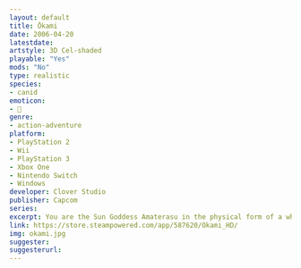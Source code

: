 ```yaml
---
layout: default
title: Ōkami
date: 2006-04-20
latestdate: 
artstyle: 3D Cel-shaded
playable: "Yes"
mods: "No"
type: realistic
species: 
- canid
emoticon:
- 🐺
genre: 
- action-adventure
platform:
- PlayStation 2
- Wii
- PlayStation 3
- Xbox One
- Nintendo Switch
- Windows
developer: Clover Studio
publisher: Capcom
series: 
excerpt: You are the Sun Goddess Amaterasu in the physical form of a white wolf, and you must save the country of Nippon. There's magical powers and combat in this game, but your character plays and behaves much like a normal wolf.
link: https://store.steampowered.com/app/587620/Okami_HD/
img: okami.jpg
suggester: 
suggesterurl: 
---
```


